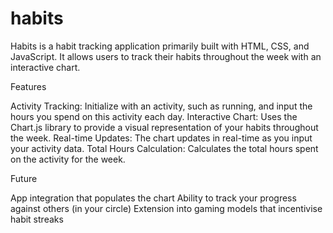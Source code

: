 # habits

Habits is a habit tracking application primarily built with HTML, CSS, and JavaScript. 
It allows users to track their habits throughout the week with an interactive chart.

Features

Activity Tracking: Initialize with an activity, such as running, and input the hours you spend on this activity each day.
Interactive Chart: Uses the Chart.js library to provide a visual representation of your habits throughout the week.
Real-time Updates: The chart updates in real-time as you input your activity data.
Total Hours Calculation: Calculates the total hours spent on the activity for the week.

Future

App integration that populates the chart
Ability to track your progress against others (in your circle)
Extension into gaming models that incentivise habit streaks
